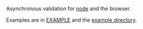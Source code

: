 Asynchronous validation for [node](http://nodejs.org) and the browser.

Examples are in [EXAMPLE](/EXAMPLE.md) and the [example directory](/doc/example).

